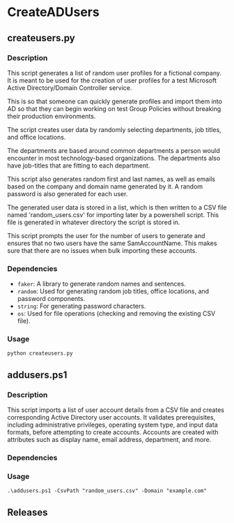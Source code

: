 # CreateADUsers

## createusers.py

### Description
This script generates a list of random user profiles for a fictional company. It is meant to be used for the creation of user profiles for a test Microsoft Active Directory/Domain Controller service.  

This is so that someone can quickly generate profiles and import them into AD so that they can begin working on test Group Policies without breaking their production environments.

The script creates user data by randomly selecting departments, job titles, and office locations.  
    
The departments are based around common departments a person would encounter in most technology-based organizations. The departments also have job-titles that are fitting to each department.

This script also generates random first and last names, as well as emails based on the company and domain name generated by it.  A random password is also generated for each user.

The generated user data is stored in a list, which is then written to a CSV file named 'random_users.csv' for importing later by a powershell script. This file is generated in whatever directory the script is stored in.

This script prompts the user for the number of users to generate and ensures that no two users have the same SamAccountName. This makes sure that there are no issues when bulk importing these accounts.

### Dependencies
- `faker`: A library to generate random names and sentences.
- `random`: Used for generating random job titles, office locations, and password components.
- `string`: For generating password characters.
- `os`: Used for file operations (checking and removing the existing CSV file).

### Usage
```
python createusers.py
```

## addusers.ps1

### Description
This script imports a list of user account details from a CSV file and creates corresponding Active Directory user accounts.
It validates prerequisites, including administrative privileges, operating system type, and input data formats, before attempting
to create accounts. Accounts are created with attributes such as display name, email address, department, and more.

### Dependencies

### Usage
```
.\addusers.ps1 -CsvPath "random_users.csv" -Domain "example.com"
```

## Releases
